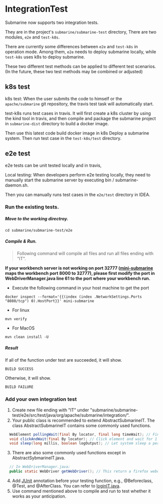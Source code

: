 <!---
  Licensed under the Apache License, Version 2.0 (the "License");
  you may not use this file except in compliance with the License.
  You may obtain a copy of the License at

   http://www.apache.org/licenses/LICENSE-2.0

  Unless required by applicable law or agreed to in writing, software
  distributed under the License is distributed on an "AS IS" BASIS,
  WITHOUT WARRANTIES OR CONDITIONS OF ANY KIND, either express or implied.
  See the License for the specific language governing permissions and
  limitations under the License. See accompanying LICENSE file.
-->

# IntegrationTest

Submarine now supports two integration tests.

They are in the project's `submarine/submarine-test` directory, There are two modules, `e2e` and `test-k8s`.

There are currently some differences between `e2e` and `test-k8s` in operation mode. Among them, `e2e` needs to deploy submarine locally, while `test-k8s` uses k8s to deploy submarine.

These two different test methods can be applied to different test scenarios. (In the future, these two test methods may be combined or adjusted)

## k8s test

k8s test: When the user submits the code to himself or the `apache/submarine` git repository, the travis test task will automatically start.

test-k8s runs test cases in travis. It will first create a k8s cluster by using the kind tool in travis, and then compile and package the submarine project in `submarine-dist` directory to build a docker image.

Then use this latest code build docker image in k8s Deploy a submarine system. Then run test case in the `test-k8s/test` directory.


## e2e test

e2e tests can be unit tested locally and in travis,

Local testing: When developers perform e2e testing locally, they need to manually start the submarine server by executing bin / submarine-daemon.sh.

Then you can manually runs test cases in the `e2e/test` directory in IDEA.

### Run the existing tests.
##### Move to the working directroy.
```
cd submarine/submarine-test/e2e
```
##### Compile & Run.

> Following command will compile all files and run all files ending with "IT".

**If your workbench server is not working on port 32777 ([mini-submarine](https://github.com/apache/submarine/tree/master/dev-support/mini-submarine) maps the workbench port 8000 to 32777), please first modify the port in WebDriverManager.java line 61  to the port where your workbench run.**

*   Execute the following command in your host machine to get the port
```
docker inspect --format='{{(index (index .NetworkSettings.Ports "8080/tcp") 0).HostPort}}' mini-submarine
```

*   For linux
 ```
 mvn verify
 ```

*   For MacOS
```
mvn clean install -U
```

##### Result
If all of the function under test are succeeded, it will show.
```
BUILD SUCCESS
```
Otherwise, it will show.
```
BUILD FAILURE
```

### Add your own integration test
1. Create new file ending with "IT" under "submarine/submarine-test/e2e/src/test/java/org/apache/submarine/integration/".
2. Your public class is recommended to extend AbstractSubmarineIT. The class AbstractSubmarineIT contains some commonly used functions.
```java
  WebElement pollingWait(final By locator, final long timeWait); // Find element on the website.
  void clickAndWait(final By locator); // Click element and wait for 1 second.
  void sleep(long millis, boolean logOutput); // Let system sleep a period of time.
```
3. There are also some commonly used functions except in AbstractSybmarineIT.java.
```java
  // In WebDriverManager.java:
  public static WebDriver getWebDriver(); // This return a firefox webdriver which has been set to your workbench website.
```
4. Add [JUnit](https://junit.org/junit5/docs/current/user-guide/) annotation before your testing function, e.g., @Beforeclass, @Test, and @AfterClass. You can refer to [loginIT.java](https://github.com/apache/submarine/blob/master/submarine-test/e2e/src/test/java/org/apache/submarine/integration/loginIT.java).
5. Use command mentioned above to compile and run to test whether it works as your anticipation.


